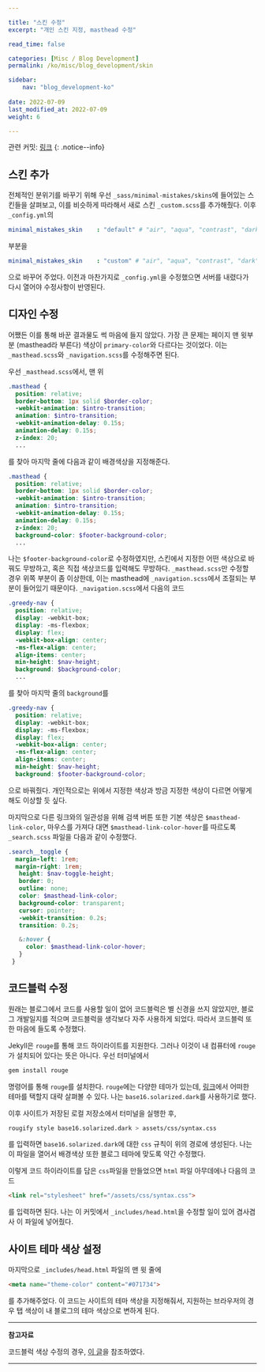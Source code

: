 ```yaml
---

title: "스킨 수정"
excerpt: "개인 스킨 지정, masthead 수정"

read_time: false

categories: [Misc / Blog Development]
permalink: /ko/misc/blog_development/skin

sidebar: 
    nav: "blog_development-ko"
    
date: 2022-07-09
last_modified_at: 2022-07-09
weight: 6

---
```


관련 커밋: [링크](https://github.com/math-jh/math-jh.github.io/commit/f5b42046913cbb8226fdfead7ef683c13fe09ec1)
{: .notice--info}

## 스킨 추가

전체적인 분위기를 바꾸기 위해 우선 `_sass/minimal-mistakes/skins`에 들어있는 스킨들을 살펴보고, 이를 비슷하게 따라해서 새로 스킨 `_custom.scss`를 추가해줬다. 이후 `_config.yml`의 

```yml
minimal_mistakes_skin    : "default" # "air", "aqua", "contrast", "dark", "dirt", "neon", "mint", "plum", "sunrise"
```

부분을

```yml
minimal_mistakes_skin    : "custom" # "air", "aqua", "contrast", "dark", "dirt", "neon", "mint", "plum", "sunrise"
```

으로 바꾸어 주었다. 이전과 마찬가지로 `_config.yml`을 수정했으면 서버를 내렸다가 다시 열어야 수정사항이 반영된다.

## 디자인 수정

어쨌든 이를 통해 바꾼 결과물도 썩 마음에 들지 않았다. 가장 큰 문제는 페이지 맨 윗부분 (masthead라 부른다) 색상이 `primary-color`와 다르다는 것이었다. 이는 `_masthead.scss`와 `_navigation.scss`를 수정해주면 된다. 

우선 `_masthead.scss`에서, 맨 위

```scss
.masthead {
  position: relative;
  border-bottom: 1px solid $border-color;
  -webkit-animation: $intro-transition;
  animation: $intro-transition;
  -webkit-animation-delay: 0.15s;
  animation-delay: 0.15s;
  z-index: 20;
  ...
```

를 찾아 마지막 줄에 다음과 같이 배경색상을 지정해준다. 

```scss
.masthead {
  position: relative;
  border-bottom: 1px solid $border-color;
  -webkit-animation: $intro-transition;
  animation: $intro-transition;
  -webkit-animation-delay: 0.15s;
  animation-delay: 0.15s;
  z-index: 20;
  background-color: $footer-background-color;
  ...
```

나는 `$footer-background-color`로 수정하였지만, 스킨에서 지정한 어떤 색상으로 바꿔도 무방하고, 혹은 직접 색상코드를 입력해도 무방하다. `_masthead.scss`만 수정할 경우 위쪽 부분이 좀 이상한데, 이는 masthead에 `_navigation.scss`에서 조절되는 부분이 들어있기 때문이다. `_navigation.scss`에서 다음의 코드

```scss
.greedy-nav {
  position: relative;
  display: -webkit-box;
  display: -ms-flexbox;
  display: flex;
  -webkit-box-align: center;
  -ms-flex-align: center;
  align-items: center;
  min-height: $nav-height;
  background: $background-color;
  ...
```

를 찾아 마지막 줄의 `background`를

```scss
.greedy-nav {
  position: relative;
  display: -webkit-box;
  display: -ms-flexbox;
  display: flex;
  -webkit-box-align: center;
  -ms-flex-align: center;
  align-items: center;
  min-height: $nav-height;
  background: $footer-background-color;
```
으로 바꿔줬다. 개인적으로는 위에서 지정한 색상과 방금 지정한 색상이 다르면 어떻게 해도 이상할 듯 싶다. 

마지막으로 다른 링크와의 일관성을 위해 검색 버튼 또한 기본 색상은 `$masthead-link-color`, 마우스를 가져다 대면 `$masthead-link-color-hover`를 따르도록 `_search.scss` 파일을 다음과 같이 수정했다.

```scss
.search__toggle {
  margin-left: 1rem;
  margin-right: 1rem;
   height: $nav-toggle-height;
   border: 0;
   outline: none;
   color: $masthead-link-color;
   background-color: transparent;
   cursor: pointer;
   -webkit-transition: 0.2s;
   transition: 0.2s;

   &:hover {
     color: $masthead-link-color-hover;
   }
 }
```

## 코드블럭 수정

원래는 블로그에서 코드를 사용할 일이 없어 코드블럭은 별 신경을 쓰지 않았지만, 블로그 개발일지를 적으며 코드블럭을 생각보다 자주 사용하게 되었다. 따라서 코드블럭 또한 마음에 들도록 수정했다. 

Jekyll은 `rouge`를 통해 코드 하이라이트를 지원한다. 그러나 이것이 내 컴퓨터에 `rouge`가 설치되어 있다는 뜻은 아니다. 우선 터미널에서

```zsh
gem install rouge
```

명령어를 통해 `rouge`를 설치한다. `rouge`에는 다양한 테마가 있는데, [링크](https://spsarolkar.github.io/rouge-theme-preview)에서 어떠한 테마를 택할지 대략 살펴볼 수 있다. 나는 `base16.solarized.dark`를 사용하기로 했다. 

이후 사이트가 저장된 로컬 저장소에서 터미널을 실행한 후, 

```zsh
rougify style base16.solarized.dark > assets/css/syntax.css
```

를 입력하면 `base16.solarized.dark`에 대한 `css` 규칙이 위의 경로에 생성된다. 나는 이 파일을 열어서 배경색상 또한 블로그 테마에 맞도록 약간 수정했다. 

이렇게 코드 하이라이트를 담은 `css`파일을 만들었으면 `html` 파일 아무데에나 다음의 코드

```html
<link rel="stylesheet" href="/assets/css/syntax.css">
```

를 입력하면 된다. 나는 이 커밋에서 `_includes/head.html`을 수정할 일이 있어 겸사겸사 이 파일에 넣어줬다.

## 사이트 테마 색상 설정

마지막으로 `_includes/head.html` 파일의 맨 윗 줄에

```html
<meta name="theme-color" content="#071734">
```
를 추가해주었다. 이 코드는 사이트의 테마 색상을 지정해줘서, 지원하는 브라우저의 경우 탭 색상이 내 블로그의 테마 색상으로 변하게 된다. 

---

**참고자료**

코드블럭 색상 수정의 경우, [이 글](https://moon9342.github.io/jekyll-rouge)을 참조하였다.

---